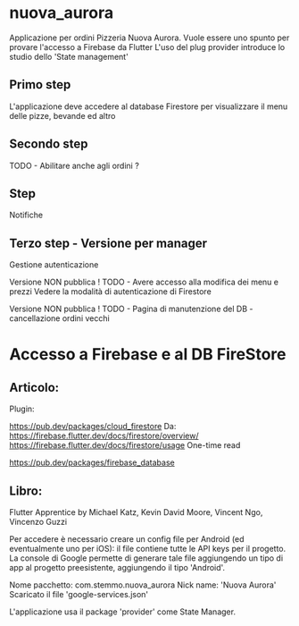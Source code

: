 # nuova_aurora

Applicazione per ordini Pizzeria Nuova Aurora.
Vuole essere uno spunto per provare l'accesso a Firebase da Flutter
L'uso del plug provider introduce lo studio dello 'State management'

## Primo step
L'applicazione deve accedere al database Firestore per visualizzare il menu
delle pizze, bevande ed altro

## Secondo step
TODO - Abilitare anche agli ordini ?

## Step
Notifiche

## Terzo step - Versione per manager
Gestione autenticazione

Versione NON pubblica !
TODO - Avere accesso alla modifica dei menu e prezzi
Vedere la modalità di autenticazione di Firestore

Versione NON pubblica !
TODO - Pagina di manutenzione del DB - cancellazione ordini vecchi


# Accesso a Firebase e al DB FireStore

## Articolo: 

Plugin:

https://pub.dev/packages/cloud_firestore
Da: 
https://firebase.flutter.dev/docs/firestore/overview/
https://firebase.flutter.dev/docs/firestore/usage
One-time read


https://pub.dev/packages/firebase_database

## Libro:
Flutter Apprentice by Michael Katz, Kevin David Moore, Vincent Ngo, Vincenzo Guzzi

Per accedere è necessario creare un config file per Android (ed eventualmente uno per iOS): il file
contiene tutte le API keys per il progetto.
La console di Google permette di generare tale file aggiungendo un tipo di app al
progetto preesistente, aggiungendo il tipo 'Android'.

Nome pacchetto: com.stemmo.nuova_aurora
Nick name: 'Nuova Aurora'
Scaricato il file 'google-services.json'

L'applicazione usa il package 'provider' come State Manager.


